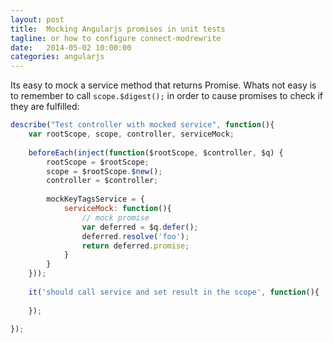 ```yaml
---
layout: post
title:  Mocking Angularjs promises in unit tests 
tagline: or how to configure connect-modrewrite
date:   2014-05-02 10:00:00
categories: angularjs
---
```


Its easy to mock a service method that returns Promise. 
Whats not easy is to remember to call ```scope.$digest();``` in order to cause promises to check if they are fulfilled:

```js
describe("Test controller with mocked service", function(){
    var rootScope, scope, controller, serviceMock;
  
    beforeEach(inject(function($rootScope, $controller, $q) {
        rootScope = $rootScope;
        scope = $rootScope.$new();
        controller = $controller;
        
        mockKeyTagsService = {
            serviceMock: function(){
                // mock promise
                var deferred = $q.defer();
                deferred.resolve('foo');
                return deferred.promise;
            }            
        }
    }));  
  
    it('should call service and set result in the scope', function(){
    
    });

});

```
